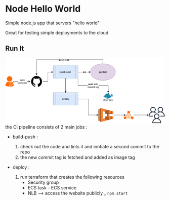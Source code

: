 # Node Hello World

Simple node.js app that servers "hello world"

Great for testing simple deployments to the cloud

## Run It

![alt text](test.drawio.png)
the CI pipeline consists of 2 main jobs :

- build-push :

  1. check out the code and lints it and inntiate a second commit to the repo
  2. the new commit tag is fetched and added as image tag
- deploy :

  1. run terraform that creates the following resources
      * Security group
      * ECS task - ECS service
      * NLB --> access the website publicly
  _
  `npm start`
